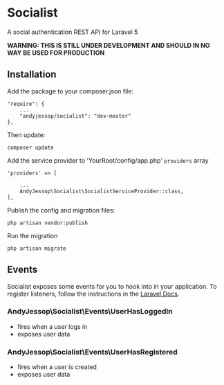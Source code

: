 # Socialist

A social authentication REST API for Laravel 5

**WARNING: THIS IS STILL UNDER DEVELOPMENT AND SHOULD IN NO WAY BE USED FOR PRODUCTION**

## Installation

Add the package to your composer.json file:

    "require": {
        ...
        "andyjessop/socialist": "dev-master"
    },

Then update:

    composer update

Add the service provider to 'YourRoot/config/app.php' `providers` array

    'providers' => [

        ...
        AndyJessop\Socialist\SocialistServiceProvider::class,
    ],

Publish the config and migration files:

    php artisan vendor:publish

Run the migration

    php artisan migrate

## Events

Socialist exposes some events for you to hook into in your application. To register listeners, follow the instructions in the [Laravel Docs](http://laravel.com/docs/5.1/events#defining-listeners).

### AndyJessop\Socialist\Events\UserHasLoggedIn

* fires when a user logs in
* exposes user data

### AndyJessop\Socialist\Events\UserHasRegistered

* fires when a user is created
* exposes user data
